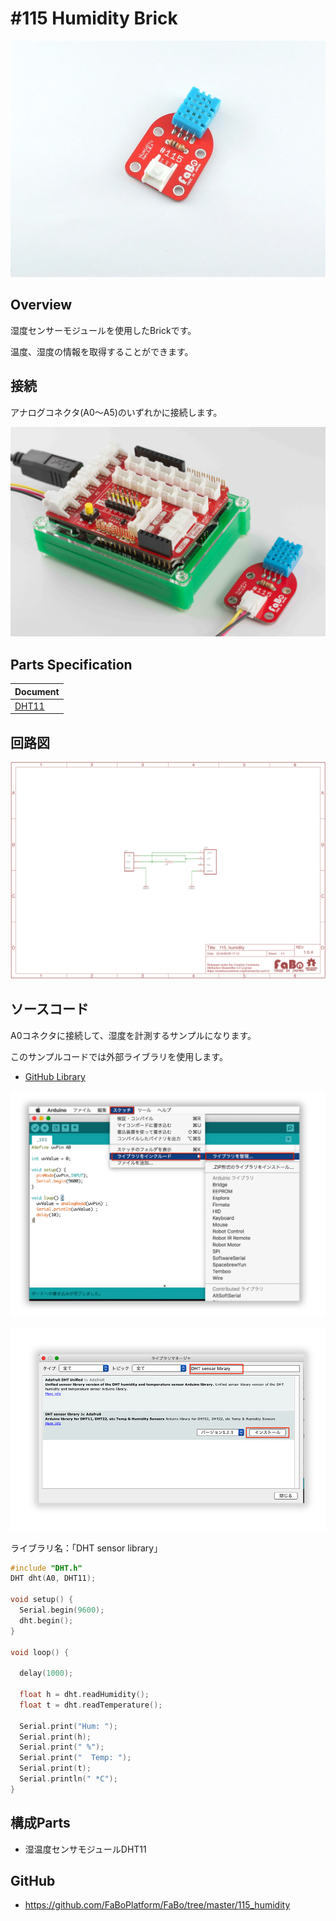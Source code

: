 # #115 Humidity Brick

![](../img/100_analog/product/115.jpg)
<!--COLORME-->

## Overview
湿度センサーモジュールを使用したBrickです。

温度、湿度の情報を取得することができます。

## 接続

アナログコネクタ(A0〜A5)のいずれかに接続します。

![](../img/100_analog/connect/115_new_with_arduino.jpg)

## Parts Specification
| Document |
|:--|
| [DHT11](http://akizukidenshi.com/catalog/g/gM-07003/) |

## 回路図
![](../img/100_analog/schematic/115_humidity.png)

## ソースコード
A0コネクタに接続して、湿度を計測するサンプルになります。

このサンプルコードでは外部ライブラリを使用します。

- [GitHub Library](https://github.com/adafruit/DHT-sensor-library)

![](../img/100_analog/docs/115_humidity_docs_001.png)

![](../img/100_analog/docs/115_humidity_docs_002.png)

  ライブラリ名：「DHT sensor library」

```c
#include "DHT.h"
DHT dht(A0, DHT11);

void setup() {
  Serial.begin(9600);
  dht.begin();
}

void loop() {

  delay(1000);

  float h = dht.readHumidity();
  float t = dht.readTemperature();

  Serial.print("Hum: ");
  Serial.print(h);
  Serial.print(" %");
  Serial.print("  Temp: ");
  Serial.print(t);
  Serial.println(" *C");
}
```


## 構成Parts
- 湿温度センサモジュールDHT11

## GitHub
- https://github.com/FaBoPlatform/FaBo/tree/master/115_humidity
